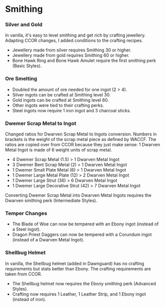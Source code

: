 # Smithing

### Silver and Gold

In vanilla, it's easy to level smithing and get rich by crafting jewellery. Adapting CCOR changes, I added conditions to the crafting recipes.

- Jewellery made from silver requires Smithing 30 or higher.
- Jewellery made from gold requires Smithing 60 or higher.
- Bone Hawk Ring and Bone Hawk Amulet require the first smithing perk (Basic Styles).

### Ore Smelting

- Doubled the amount of ore needed for one ingot (2 > 4).
- Silver ingots can be crafted at Smithing level 30.
- Gold ingots can be crafted at Smithing level 60.
- Other ingots were tied to their crafting perks.
- Steel ingots now require 1 iron ingot and 3 charcoal sticks.

### Dwemer Scrap Metal to Ingot

Changed ratios for Dwarven Scrap Metal to Ingots conversion. Numbers in brackets is the weight of the scrap metal piece as defined by WACCF. The ratios are copied over from CCOR because they just make sense: 1 Dwarven Metal Ingot is made of 6 weight units of scrap metal.

- 4 Dwemer Scrap Metal (1.5) > 1 Dwarven Metal Ingot
- 3 Dwemer Bent Scrap Metal (2) > 1 Dwarven Metal Ingot
- 1 Dwemer Small Plate Metal (6) > 1 Dwarven Metal Ingot
- 1 Dwemer Large Metal Plate (12) > 2 Dwarven Metal Ingot 
- 1 Dwemer Large Strut (36) > 6 Dwarven Metal Ingot
- 1 Dwemer Large Decorative Strut (42) > 7 Dwarven Metal Ingot

Converting Dwemer Scrap Metal into Dwarven Metal Ingots requires the Dwarven smithing perk (Intermediate Styles).

### Temper Changes

- The Blade of Woe can now be tempered with an Ebony ingot (instead of a Steel ingot).
- Dragon Priest Daggers can now be tempered with a Corundum ingot (instead of a Dwarven Metal Ingot).

### Shellbug Helmet

In vanilla, the Shellbug helmet (added in Dawnguard) has no crafting requirements but stats better than Ebony. The crafting requirements are taken from CCOR.

- The Shellbug helmet now requires the Ebony smithing perk (Advanced Styles).
- Crafting now requires 1 Leather, 1 Leather Strip, and 1 Ebony ingot (instead of iron).